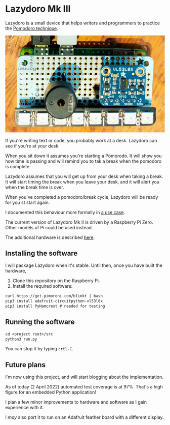 # Lazydoro Mk III

Lazydoro is a small device that helps writers and programmers to practice the
[Pomodoro technique](https://en.wikipedia.org/wiki/Pomodoro_Technique).

![Lazydoro Mk III hardware](docs/img/lazydoro.jpg)

If you're writing text or code, you probably work at a desk. Lazydoro can see if you're at your desk.

When you sit down it assumes you're starting a Pomorodo. It will show you how time is passing and will remind you 
to tak a break when the pomodoro is complete.

Lazydoro assumes that you will get up from your desk when taking a break.
It will start timing the break when you leave your desk, and it will alert you when the break time is over.

When you've completed a pomodoro/break cycle, Lazydoro will be ready for you st start again.

I documented this behaviour more formally in [a use case](docs/use-case.md).

The current version of Lazydoro Mk II is driven by a Raspberry Pi Zero. Other models of Pi could be used instead.

The additional hardware  is described [here](docs/hardware.md).

## Installing the software

I will package Lazydoro when it's stable. Until then, once you have built the hardware,

1. Clone this repository on the Raspberry Pi.
2. Install the required software:
```shell
curl https://get.pimoroni.com/blinkt | bash 
pip3 install adafruit-circuitpython-vl53l0x
pip3 install PyHamcrest # needed for testing

```

## Running the software

```shell
cd <project root>/src
python3 run.py
```

You can stop it by typing `crtl-C`.

## Future plans

I'm now using this project, and will start blogging about the implementation.

As of today (2 April 2022) automated test coverage is at 97%.
That's a high figure for an embedded Python application!

I plan a few minor improvements to hardware and software as I gain experience with it. 

I _may_ also port it to run on an Adafruit feather board with a different display.



